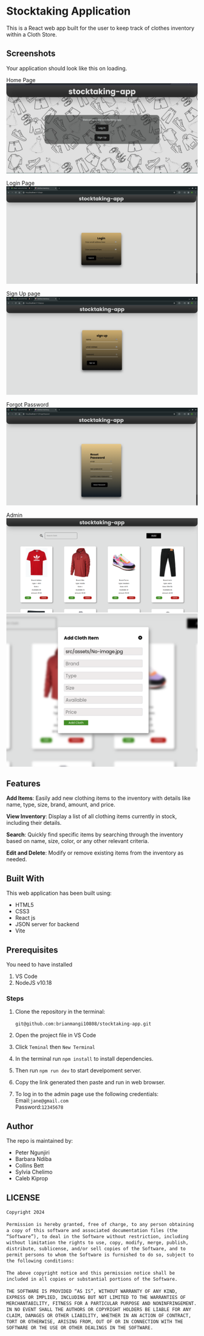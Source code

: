 # Stocktaking Application

This is a React web app built for the user to keep track of clothes inventory within a Cloth Store.

## Screenshots

Your application should look like this on loading.

Home Page
![img](https://github.com/brianmangi10808/stocktaking-app/blob/Codewars/src/assets/Home.jpeg)

Login Page
![img](https://github.com/brianmangi10808/stocktaking-app/blob/Codewars/src/assets/Loginpage.png)

Sign Up page
![img](https://github.com/brianmangi10808/stocktaking-app/blob/Codewars/src/assets/SignupPage.png)

Forgot Password
![img](https://github.com/brianmangi10808/stocktaking-app/blob/Codewars/src/assets/Forgotpassword.png)

Admin
![img](https://github.com/brianmangi10808/stocktaking-app/blob/Codewars/src/assets/Admin1.png)
![img](https://github.com/brianmangi10808/stocktaking-app/blob/Codewars/src/assets/Admin2.png)



## Features
**Add Items**: Easily add new clothing items to the inventory with details like name, type, size, brand, amount, and price.

**View Inventory**: Display a list of all clothing items currently in stock, including their details.

**Search**: Quickly find specific items by searching through the inventory based on name, size, color, or any other relevant criteria.

**Edit and Delete**: Modify or remove existing items from the inventory as needed.

## Built With
This web application has been built using:

- HTML5
- CSS3
- React js
- JSON server for backend
- Vite

## Prerequisites
You need to have installed 
1. VS Code
2. NodeJS v10.18

### Steps
1. Clone the repository in the terminal:

    ```git@github.com:brianmangi10808/stocktaking-app.git```

2. Open the project file in VS Code

3. Click ```Teminal``` then ```New Terminal```

4. In the terminal run ```npm install``` to install dependencies.

5. Then run ```npm run dev``` to start develpoment server.

6. Copy the link generated then paste and run in web browser.

7. To log in to the admin page use the following credentials:<br>
    Email:```jane@gmail.com```<br>
    Password:```12345678```

## Author
The repo is maintained by:
- Peter Ngunjiri
- Barbara Ndiba
- Collins Bett
- Sylvia Chelimo
- Caleb Kiprop

## LICENSE
```
Copyright 2024

Permission is hereby granted, free of charge, to any person obtaining a copy of this software and associated documentation files (the “Software”), to deal in the Software without restriction, including without limitation the rights to use, copy, modify, merge, publish, distribute, sublicense, and/or sell copies of the Software, and to permit persons to whom the Software is furnished to do so, subject to the following conditions:

The above copyright notice and this permission notice shall be included in all copies or substantial portions of the Software.

THE SOFTWARE IS PROVIDED “AS IS”, WITHOUT WARRANTY OF ANY KIND, EXPRESS OR IMPLIED, INCLUDING BUT NOT LIMITED TO THE WARRANTIES OF MERCHANTABILITY, FITNESS FOR A PARTICULAR PURPOSE AND NONINFRINGEMENT. IN NO EVENT SHALL THE AUTHORS OR COPYRIGHT HOLDERS BE LIABLE FOR ANY CLAIM, DAMAGES OR OTHER LIABILITY, WHETHER IN AN ACTION OF CONTRACT, TORT OR OTHERWISE, ARISING FROM, OUT OF OR IN CONNECTION WITH THE SOFTWARE OR THE USE OR OTHER DEALINGS IN THE SOFTWARE.
```